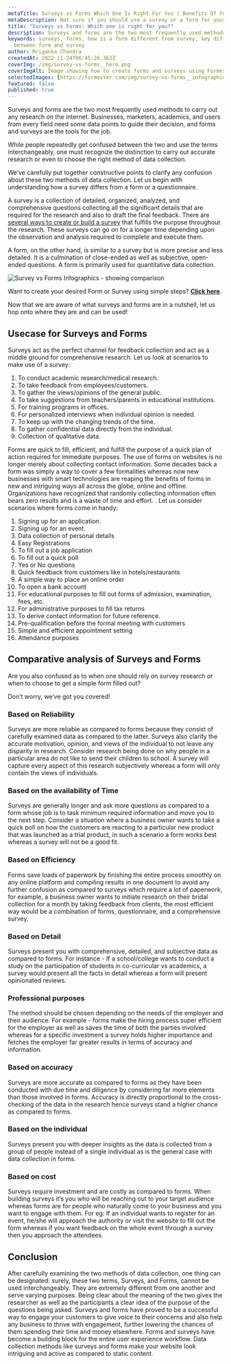 ```yaml
---
metaTitle: Surveys vs Forms Which One Is Right For You | Benefits Of Forms And Surveys - Formester
metaDescription: Not sure if you should use a survey or a form for your next project? Check out Formester's blog post to learn about the benefits of form and surveys and which one is right for you.
title: "Surveys vs Forms: Which one is right for you?"
description: Surveys and forms are the two most frequently used methods to carry out any research on the internet. While people repeatedly get confused between the two and use the terms interchangeably, one must recognize the distinction to carry out accurate research or even to choose the right method of data collection.
keywords: surveys, forms, how is a form different from survey, key differences
  between form and survey
author: Mriganka Chandra
createdAt: 2022-11-24T06:45:26.363Z
coverImg: /img/survey-vs-forms__hero.png
coverImgAlt: Image showing how to create forms and surveys using Formester
selectedImages: [https://formester.com/img/survey-vs-forms__infographic.png]
featured: false
published: true
---
```

Surveys and forms are the two most frequently used methods to carry out any research on the internet. Businesses, marketers, academics, and users from every field need some data points to guide their decision, and forms and surveys are the tools for the job.

While people repeatedly get confused between the two and use the terms interchangeably, one must recognize the distinction to carry out accurate research or even to choose the right method of data collection.

We’ve carefully put together constructive points to clarify any confusion about these two methods of data collection. Let us begin with understanding how a survey differs from a form or a questionnaire.

A survey is a collection of detailed, organized, analyzed, and comprehensive questions collecting all the significant details that are required for the research and also to draft the final feedback. There are [several ways to create or build a survey](https://www.qualtrics.com/blog/how-to-create-a-survey/) that fulfills the purpose throughout the research. These surveys can go on for a longer time depending upon the observation and analysis required to complete and execute them. 

A form, on the other hand, is similar to a survey but is more precise and less detailed. It is a culmination of close-ended as well as subjective, open-ended questions. A form is primarily used for quantitative data collection.

![Survey vs Forms Infographics - showing comparison](/img/survey-vs-forms__infographic.png "Survey vs Forms Infographics - showing comparison")

Want to create your desired Form or Survey using simple steps? **[Click here](https://app.formester.com/users/sign_in)**.

Now that we are aware of what surveys and forms are in a nutshell, let us hop onto where they are and can be used!

## Usecase for Surveys and Forms

Surveys act as the perfect channel for feedback collection and act as a middle ground for comprehensive research. Let us look at scenarios to make use of a survey:

1. To conduct academic research/medical research. 
2. To take feedback from employees/customers.
3. To gather the views/opinions of the general public.
4. To take suggestions from teachers/parents in educational institutions.
5. For training programs in offices.
6. For personalized interviews when individual opinion is needed.
7. To keep up with the changing trends of the time. 
8. To gather confidential data directly from the individual.
9. Collection of qualitative data.

Forms are quick to fill, efficient, and fulfill the purpose of a quick plan of action required for immediate purposes. The use of forms on websites is no longer merely about collecting contact information. Some decades back a form was simply a way to cover a few formalities whereas now new businesses with smart technologies are reaping the benefits of forms in new and intriguing ways all across the globe, online and offline. Organizations have recognized that randomly collecting information often bears zero results and is a waste of time and effort. . Let us consider scenarios where forms come in handy:

1. Signing up for an application.
2. Signing up for an event.
3. Data collection of personal details
4. Easy Registrations
5. To fill out a job application
6. To fill out a quick poll 
7. Yes or No questions
8. Quick feedback from customers like in hotels/restaurants
9. A simple way to place an online order
10. To open a bank account
11. For educational purposes to fill out forms of admission, examination, fees, etc.
12. For administrative purposes to fill tax returns 
13. To derive contact information for future reference.
14. Pre-qualification before the formal meeting with customers
15. Simple and efficient appointment setting
16. Attendance purposes

## Comparative analysis of Surveys and Forms

Are you also confused as to when one should rely on survey research or when to choose to get a simple form filled out? 

Don’t worry, we’ve got you covered!

### Based on Reliability

Surveys are more reliable as compared to forms because they consist of carefully examined data as compared to the latter. Surveys also clarify the accurate motivation, opinion, and views of the individual to not leave any disparity in research. Consider research being done on why people in a particular area do not like to send their children to school. A survey will capture every aspect of this research subjectively whereas a form will only contain the views of individuals.

### Based on the availability of Time

Surveys are generally longer and ask more questions as compared to a form whose job is to task minimum required information and move you to the next step. Consider a situation where a business owner wants to take a quick poll on how the customers are reacting to a particular new product that was launched as a trial product, in such a scenario a form works best whereas a survey will not be a good fit.

### Based on Efficiency

Forms save loads of paperwork by finishing the entire process smoothly on any online platform and compiling results in one document to avoid any further confusion as compared to surveys which require a lot of paperwork, for example, a business owner wants to initiate research on their bridal collection for a month by taking feedback from clients, the most efficient way would be a combination of forms, questionnaire, and a comprehensive survey.

### Based on Detail

Surveys present you with comprehensive, detailed, and subjective data as compared to forms. For instance - If a school/college wants to conduct a study on the participation of students in co-curricular vs academics, a survey would present all the facts in detail whereas a form will present opinionated reviews.

### Professional purposes

The method should be chosen depending on the needs of the employer and their audience. For example - forms make the hiring process super efficient for the employer as well as saves the time of both the parties involved whereas for a specific investment a survey holds higher importance and fetches the employer far greater results in terms of accuracy and information.

### Based on accuracy

Surveys are more accurate as compared to forms as they have been conducted with due time and diligence by considering far more elements than those involved in forms. Accuracy is directly proportional to the cross-checking of the data in the research hence surveys stand a higher chance as compared to forms. 

### Based on the individual

Surveys present you with deeper insights as the data is collected from a group of people instead of a single individual as is the general case with data collection in forms. 

### Based on cost

Surveys require investment and are costly as compared to forms. When building surveys it’s you who will be reaching out to your target audience whereas forms are for people who naturally come to your business and you want to engage with them. For eg: If an individual wants to register for an event, he/she will approach the authority or visit the website to fill out the form whereas if you want feedback on the whole event through a survey then you approach the attendees.

## C﻿onclusion

After carefully examining the two methods of data collection, one thing can be designated: surely, these two terms, Surveys, and Forms, cannot be used interchangeably. They are extremely different from one another and serve varying purposes. Being clear about the meaning of the two gives the researcher as well as the participants a clear idea of the purpose of the questions being asked. Surveys and forms have proved to be a successful way to engage your customers to give voice to their concerns and also help any business to thrive with engagement, further lowering the chances of them spending their time and money elsewhere. Forms and surveys have become a building block for the entire user experience workflow. Data collection methods like surveys and forms make your website look intriguing and active as compared to static content.